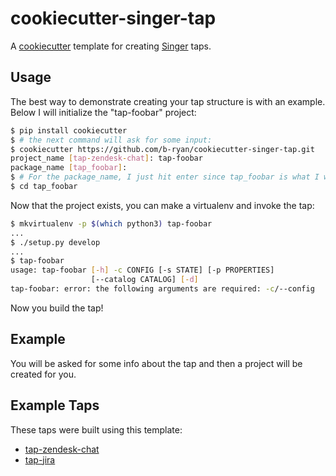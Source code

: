 # cookiecutter-singer-tap

A [cookiecutter](https://github.com/audreyr/cookiecutter) template for creating
[Singer](https://github.com/singer-io) taps.

## Usage

The best way to demonstrate creating your tap structure is with an example.
Below I will initialize the "tap-foobar" project:

```bash
$ pip install cookiecutter
$ # the next command will ask for some input:
$ cookiecutter https://github.com/b-ryan/cookiecutter-singer-tap.git
project_name [tap-zendesk-chat]: tap-foobar
package_name [tap_foobar]:
$ # For the package_name, I just hit enter since tap_foobar is what I wanted
$ cd tap_foobar
```

Now that the project exists, you can make a virtualenv and invoke the tap:

```bash
$ mkvirtualenv -p $(which python3) tap-foobar
...
$ ./setup.py develop
...
$ tap-foobar
usage: tap-foobar [-h] -c CONFIG [-s STATE] [-p PROPERTIES]
                  [--catalog CATALOG] [-d]
tap-foobar: error: the following arguments are required: -c/--config
```

Now you build the tap!

## Example

You will be asked for some info about the tap and then a project will be
created for you.

## Example Taps

These taps were built using this template:

- [tap-zendesk-chat](https://github.com/singer-io/tap-zendesk-chat)
- [tap-jira](https://github.com/singer-io/tap-jira)
